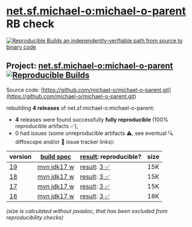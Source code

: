 [net.sf.michael-o:michael-o-parent](https://central.sonatype.com/artifact/net.sf.michael-o/michael-o-parent/versions) RB check
=======

[![Reproducible Builds](https://reproducible-builds.org/images/logos/rb.svg) an independently-verifiable path from source to binary code](https://reproducible-builds.org/)

## Project: [net.sf.michael-o:michael-o-parent](https://central.sonatype.com/artifact/net.sf.michael-o/michael-o-parent/versions) [![Reproducible Builds](https://img.shields.io/endpoint?url=https://raw.githubusercontent.com/jvm-repo-rebuild/reproducible-central/master/content/net/sf/michael-o/michael-o-parent/badge.json)](https://github.com/jvm-repo-rebuild/reproducible-central/blob/master/content/net/sf/michael-o/michael-o-parent/README.md)

Source code: [https://github.com/michael-o/michael-o-parent.git](https://github.com/michael-o/michael-o-parent.git)

rebuilding **4 releases** of net.sf.michael-o:michael-o-parent:
- **4** releases were found successfully **fully reproducible** (100% reproducible artifacts :white_check_mark:),
- 0 had issues (some unreproducible artifacts :warning:, see eventual :mag: diffoscope and/or :memo: issue tracker links):

| version | [build spec](/BUILDSPEC.md) | [result](https://reproducible-builds.org/docs/jvm/): reproducible? | size |
| -- | --------- | ------ | -- |
| [19](https://central.sonatype.com/artifact/net.sf.michael-o/michael-o-parent/19/pom) | [mvn jdk17 w](michael-o-parent-19.buildspec) | [result](michael-o-parent-19.buildinfo): [3 :white_check_mark: ](michael-o-parent-19.buildcompare) | 15K |
| [18](https://central.sonatype.com/artifact/net.sf.michael-o/michael-o-parent/18/pom) | [mvn jdk17 w](michael-o-parent-18.buildspec) | [result](michael-o-parent-18.buildinfo): [3 :white_check_mark: ](michael-o-parent-18.buildcompare) | 15K |
| [17](https://central.sonatype.com/artifact/net.sf.michael-o/michael-o-parent/17/pom) | [mvn jdk17 w](michael-o-parent-17.buildspec) | [result](michael-o-parent-17.buildinfo): [3 :white_check_mark: ](michael-o-parent-17.buildcompare) | 15K |
| [16](https://central.sonatype.com/artifact/net.sf.michael-o/michael-o-parent/16/pom) | [mvn jdk17 w](michael-o-parent-16.buildspec) | [result](michael-o-parent-16.buildinfo): [3 :white_check_mark: ](michael-o-parent-16.buildcompare) | 18K |

<i>(size is calculated without javadoc, that has been excluded from reproducibility checks)</i>

